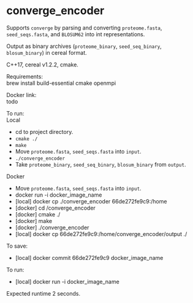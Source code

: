 # converge_encoder

Supports `converge` by parsing and converting `proteome.fasta`, 
`seed_seqs.fasta`, and `BLOSUM62` into int representations. 

Output as binary archives (`proteome_binary`, `seed_seq_binary`, 
`blosum_binary`) in cereal format. 

C++17, cereal v1.2.2, cmake. 

Requirements: <br>
brew install build-essential cmake openmpi

Docker link: <br>
todo

To run: <br>
Local
* cd to project directory.
* `cmake ./`
* `make`
* Move `proteome.fasta`, `seed_seqs.fasta` into `input`.
* `./converge_encoder`
* Take `proteome_binary`, `seed_seq_binary`, `blosum_binary` from `output`. <br>

Docker
* Move `proteome.fasta`, `seed_seqs.fasta` into `input`.
* docker run -i docker_image_name
* [local] docker cp ./converge_encoder 66de272fe9c9:/home
* [docker] cd /converge_encoder
* [docker] cmake ./
* [docker] make
* [docker] ./converge_encoder
* [local] docker cp 66de272fe9c9:/home/converge_encoder/output ./

To save:
* [local] docker commit 66de272fe9c9 docker_image_name

To run:
* [local] docker run -i docker_image_name

Expected runtime 2 seconds. 
